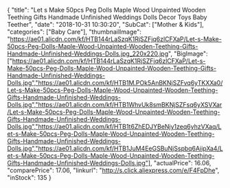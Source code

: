 {
	"title": "Let s Make 50pcs Peg Dolls Maple Wood Unpainted Wooden Teething Gifts Handmade Unfinished Weddings Dolls Decor Toys Baby Teether",
	"date": "2018-10-31 10:30:20",
	"SubCat": ["Mother & Kids"],
	"categories": ["Baby Care"],
	"thumbnailImage": "https://ae01.alicdn.com/kf/HTB144rLaSzqK1RjSZFjq6zlCFXaP/Let-s-Make-50pcs-Peg-Dolls-Maple-Wood-Unpainted-Wooden-Teething-Gifts-Handmade-Unfinished-Weddings-Dolls.jpg_220x220.jpg",
	"BigImage": ["https://ae01.alicdn.com/kf/HTB144rLaSzqK1RjSZFjq6zlCFXaP/Let-s-Make-50pcs-Peg-Dolls-Maple-Wood-Unpainted-Wooden-Teething-Gifts-Handmade-Unfinished-Weddings-Dolls.jpg","https://ae01.alicdn.com/kf/HTB1M.POk5AnBKNjSZFvq6yTKXXa0/Let-s-Make-50pcs-Peg-Dolls-Maple-Wood-Unpainted-Wooden-Teething-Gifts-Handmade-Unfinished-Weddings-Dolls.jpg","https://ae01.alicdn.com/kf/HTB1WhvUk8smBKNjSZFsq6yXSVXar/Let-s-Make-50pcs-Peg-Dolls-Maple-Wood-Unpainted-Wooden-Teething-Gifts-Handmade-Unfinished-Weddings-Dolls.jpg","https://ae01.alicdn.com/kf/HTB1t6ZhEDJYBeNjy1zeq6yhzVXaq/Let-s-Make-50pcs-Peg-Dolls-Maple-Wood-Unpainted-Wooden-Teething-Gifts-Handmade-Unfinished-Weddings-Dolls.jpg","https://ae01.alicdn.com/kf/HTB1JuM4EeGSBuNjSspbq6AiipXa4/Let-s-Make-50pcs-Peg-Dolls-Maple-Wood-Unpainted-Wooden-Teething-Gifts-Handmade-Unfinished-Weddings-Dolls.jpg"],
	"actualPrice": 16.06,
	"comparePrice": 17.06,
	"linkurl": "http://s.click.aliexpress.com/e/F4FpDhe",
	"inStock": 135
}
